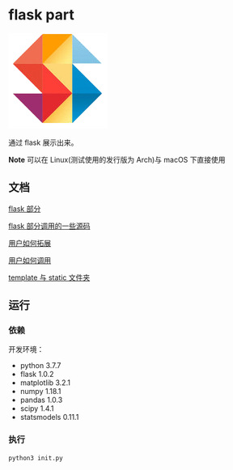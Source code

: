 # flask part

![logo](./static/logo.png)

通过 flask 展示出来。

**Note** 可以在 Linux(测试使用的发行版为 Arch)与 macOS 下直接使用

## 文档

[flask 部分](./doc/about_flask.md)

[flask 部分调用的一些源码](./doc/about_sourceCode.md)

[用户如何拓展](./doc/how_to_extend.md)

[用户如何调用](./doc/how_to_import.md)

[template 与 static 文件夹](./doc/static_and_template.md)

## 运行

### 依赖

开发环境：

- python 3.7.7
- flask 1.0.2
- matplotlib 3.2.1
- numpy 1.18.1
- pandas 1.0.3
- scipy 1.4.1
- statsmodels 0.11.1

### 执行

```python
python3 init.py
```

